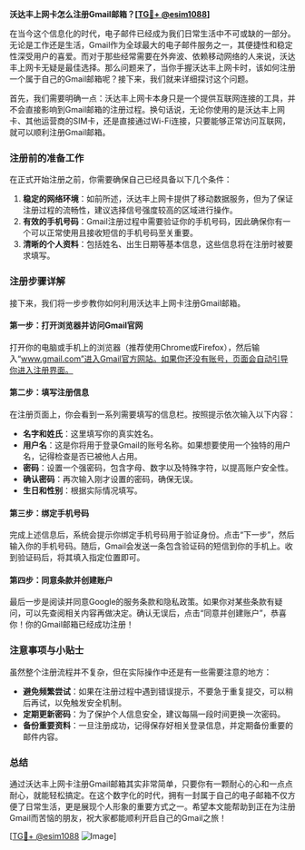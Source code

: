 **沃达丰上网卡怎么注册Gmail邮箱？[[TG💪+ @esim1088](https://t.me/s/esim1088)]**

在当今这个信息化的时代，电子邮件已经成为我们日常生活中不可或缺的一部分。无论是工作还是生活，Gmail作为全球最大的电子邮件服务之一，其便捷性和稳定性深受用户的喜爱。而对于那些经常需要在外奔波、依赖移动网络的人来说，沃达丰上网卡无疑是最佳选择。那么问题来了，当你手握沃达丰上网卡时，该如何注册一个属于自己的Gmail邮箱呢？接下来，我们就来详细探讨这个问题。

首先，我们需要明确一点：沃达丰上网卡本身只是一个提供互联网连接的工具，并不会直接影响到Gmail邮箱的注册过程。换句话说，无论你使用的是沃达丰上网卡、其他运营商的SIM卡，还是直接通过Wi-Fi连接，只要能够正常访问互联网，就可以顺利注册Gmail邮箱。

### 注册前的准备工作

在正式开始注册之前，你需要确保自己已经具备以下几个条件：

1. **稳定的网络环境**：如前所述，沃达丰上网卡提供了移动数据服务，但为了保证注册过程的流畅性，建议选择信号强度较高的区域进行操作。
2. **有效的手机号码**：Gmail注册过程中需要验证你的手机号码，因此确保你有一个可以正常使用且接收短信的手机号码至关重要。
3. **清晰的个人资料**：包括姓名、出生日期等基本信息，这些信息将在注册时被要求填写。

### 注册步骤详解

接下来，我们将一步步教你如何利用沃达丰上网卡注册Gmail邮箱。

#### 第一步：打开浏览器并访问Gmail官网

打开你的电脑或手机上的浏览器（推荐使用Chrome或Firefox），然后输入“www.gmail.com”进入Gmail官方网站。如果你还没有账号，页面会自动引导你进入注册界面。

#### 第二步：填写注册信息

在注册页面上，你会看到一系列需要填写的信息栏。按照提示依次输入以下内容：

- **名字和姓氏**：这里填写你的真实姓名。
- **用户名**：这是你将用于登录Gmail的账号名称。如果想要使用一个独特的用户名，记得检查是否已被他人占用。
- **密码**：设置一个强密码，包含字母、数字以及特殊字符，以提高账户安全性。
- **确认密码**：再次输入刚才设置的密码，确保无误。
- **生日和性别**：根据实际情况填写。

#### 第三步：绑定手机号码

完成上述信息后，系统会提示你绑定手机号码用于验证身份。点击“下一步”，然后输入你的手机号码。随后，Gmail会发送一条包含验证码的短信到你的手机上。收到验证码后，将其填入指定位置即可。

#### 第四步：同意条款并创建账户

最后一步是阅读并同意Google的服务条款和隐私政策。如果你对某些条款有疑问，可以先查阅相关内容再做决定。确认无误后，点击“同意并创建账户”，恭喜你！你的Gmail邮箱已经成功注册！

### 注意事项与小贴士

虽然整个注册流程并不复杂，但在实际操作中还是有一些需要注意的地方：

- **避免频繁尝试**：如果在注册过程中遇到错误提示，不要急于重复提交，可以稍后再试，以免触发安全机制。
- **定期更新密码**：为了保护个人信息安全，建议每隔一段时间更换一次密码。
- **备份重要资料**：一旦注册成功，记得保存好相关登录信息，并定期备份重要的邮件内容。

### 总结

通过沃达丰上网卡注册Gmail邮箱其实非常简单，只要你有一颗耐心的心和一点点耐心，就能轻松搞定。在这个数字化的时代，拥有一封属于自己的电子邮箱不仅方便了日常生活，更是展现个人形象的重要方式之一。希望本文能帮助到正在为注册Gmail而苦恼的朋友，祝大家都能顺利开启自己的Gmail之旅！

[[TG💪+ @esim1088](https://t.me/s/esim1088) ![Image](https://i.postimg.cc/4NQfJmqS/Snipaste-2025-05-13-00-14-12.png)]